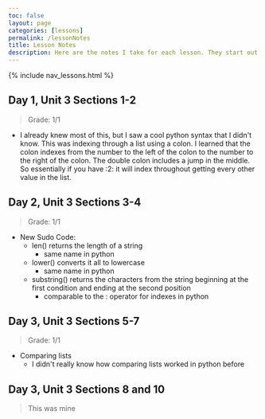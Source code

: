 ```yaml
---
toc: false
layout: page
categories: [lessons]
permalink: /lessonNotes
title: Lesson Notes
description: Here are the notes I take for each lesson. They start out as not much because I'm very familiar with these topics.
---
```


{% include nav_lessons.html %}
## Day 1, Unit 3 Sections 1-2
> Grade: 1/1

- I already knew most of this, but I saw a cool python syntax that I didn't know. This was indexing through a list using a colon. I learned that the colon indexes from the number to the left of the colon to the number to the right of the colon. The double colon includes a jump in the middle. So essentially if you have :2: it will index throughout getting every other value in the list. 

## Day 2, Unit 3 Sections 3-4
> Grade: 1/1

- New Sudo Code:
    - len() returns the length of a string
        - same name in python
    - lower() converts it all to lowercase
        - same name in python
    - substring() returns the characters from the string beginning at the first condition and ending at the second position
        - comparable to the : operator for indexes in python
    
## Day 3, Unit 3 Sections 5-7
> Grade: 1/1
- Comparing lists
    - I didn't really know how comparing lists worked in python before 

## Day 3, Unit 3 Sections 8 and 10 
> This was mine